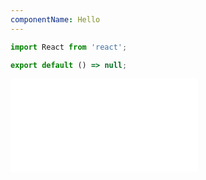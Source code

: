 ```yaml
---
componentName: Hello
---
```


```jsx
import React from 'react';

export default () => null;
```

<code src="./demo.jsx"></code>

<embed src="./other.md"></embed>